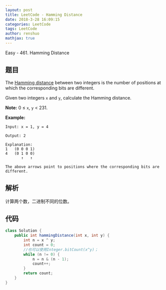 ```yaml
---
layout: post
title: LeetCode - Hamming Distance
date: 2018-3-28 16:09:15
categories: LeetCode
tags: LeetCode
author: renshuo
mathjax: true
---
```


Easy - 461. Hamming Distance

<!--more-->

## 题目

The [Hamming distance](https://en.wikipedia.org/wiki/Hamming_distance) between two integers is the number of positions at which the corresponding bits are different.

Given two integers `x` and `y`, calculate the Hamming distance.

**Note:**
0 ≤ `x`, `y` < 231.

**Example:**

```
Input: x = 1, y = 4

Output: 2

Explanation:
1   (0 0 0 1)
4   (0 1 0 0)
       ↑   ↑

The above arrows point to positions where the corresponding bits are different.
```

## 解析

计算两个数，二进制不同的位数。

## 代码

``` java
class Solution {
    public int hammingDistance(int x, int y) {
        int n = x ^ y;
        int count = 0;
        //也可以使用Integer.bitCount(x^y)；
        while (n != 0) {
            n = n & (n - 1);
            count++;
        }
        return count;
    }
}
```